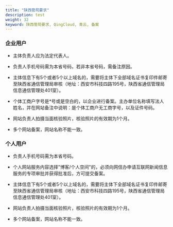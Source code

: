 ```yaml
---
title: "陕西管局要求"
description: test
weight: 32
keyword: 陕西管局要求, QingCloud, 青云, 备案
---
```




### 企业用户

- 主体负责人应为法定代表人。

- 负责人手机号码需为本省号码，若非本省号码，需备注原因。

- 主体信息下有5个或者5个以上域名的，需要将主体下全部域名证书复印件邮寄至陕西省通信管理局审核（地址：西安市科技四路195号，陕西省通信管理局信息通信管理处401室）。

- 个体工商户字号是*号或是空白的，以企业进行备案。主办单位名称填写法人姓名，并在网站备注中说明：是个体工商户无工商字号，以及证件号码。

- 网站负责人拍摄当面核验照片，核验照片的有效期为1个月。

- 多个网站备案，网站名称不能一致。


### 个人用户

- 负责人手机号码需为本省号码。

- 个人网站服务内容选择"博客/个人空间"的，必须向网信办申请互联网新闻信息服务的专项审批并获得批准后，方可提交备案。

- 主体信息下有5个或者5个以上域名的，需要将主体下全部域名证书复印件邮寄至陕西省通信管理局审核（地址：西安市科技四路195号，陕西省通信管理局信息通信管理处401室）。

- 网站负责人拍摄当面核验照片，核验照片的有效期为1个月。

- 多个网站备案，网站名称不能一致。